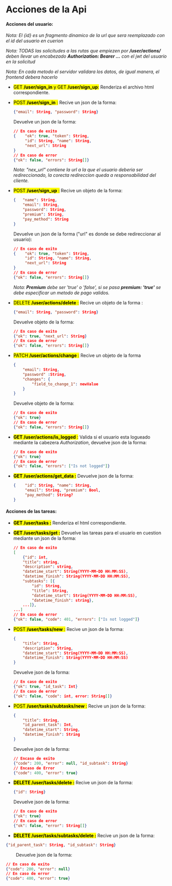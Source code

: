 # Acciones de la Api

#### Acciones del usuario:

*Nota: El {id} es un fragmento dinamico de la url que sera reemplazado con el id del usuario en cuerion*

*Nota: TODAS las solicitudes a las rutas que empiezen por **/user/actions/** deben llevar un encabezado **Authorization: Bearer ...** con el jwt del usuario en la solicitud*

*Nota: En cada metodo el servidor validara los datos, de igual manera, el frontend debera hacerlo*

- <mark>GET **/user/sign_in**  y  GET **/user/sign_up**:</mark> Renderiza el archivo html correspondiente.

- <mark>POST **/user/sign_in** :</mark> Recive un json de la forma: 
  
  ```json
  {"email": String, "password": String} 
  ```
  
  Devuelve un json de la forma:
  
  ```json
  // En caso de exito
  {    "ok": true, "token": String,
       "id": String, "name": String,
       "next_url": String
  }
  // En caso de error
  {"ok": false, "errors": String[]}
  ```
  
  *Nota: "nex_url" contiene la url a la que el usuario deberia ser redireccionado, la corecta redireccion queda a responsabilidad del cliente.*

- <mark>POST **/user/sign_up** :</mark> Recive un objeto de la forma:
  
  ```json
  {   "name": String, 
      "email": String, 
      "password": String, 
      "premium": String, 
      "pay_method": String
  }
  ```
  
  Devuelve un json de la forma ("url" es donde se debe redireccionar al usuario):
  
  ```json
  // En caso de exito
  {    "ok": true, "token": String,
       "id": String, "name": String,
       "next_url": String
  }
  // En caso de error
  {"ok": false, "errors": String[]}
  ```
  
  *Nota: **Premium** debe ser 'true' o 'false', si se pasa **premium: 'true'** se debe especificar un metodo de pago validos.*

- <mark>DELETE **/user/actions/delete** :</mark> Recive un objeto de la forma :
  
  ```json
  {"email": String, "password": String}
  ```
  
  Devuelve objeto de la forma:
  
  ```json
  // En caso de exito
  {"ok": true, "next_url": String}
  // En caso de error
  {"ok": false, "errors": String[]}
  ```

- <mark>PATCH **/user/actions/change** :</mark> Recive un objeto de la forma 
  
  ```json
  { 
      "email": String, 
      "password" :String, 
      "changes": {
          "field_to_change_1": newValue    
      }
  }
  ```
  
  Devuelve objeto de la forma:
  
  ```json
  // En caso de exito
  {"ok": true}
  // En caso de error
  {"ok": false, "errors": String[]}
  ```

- <mark>**GET /user/actions/is_logged** :</mark> Valida si el usuario esta logueado mediante la cabezera *Authorization*, devuelve json de la forma:

  ```json
  // En caso de exito
  {"ok": true}
  // En caso de error
  {"ok": false, "errors": ["Is not logged"]}
  ```

- **<mark>GET /user/actions/get_data :</mark>** Devuelve json de la forma:
  
  ```json
  {    "id": String, "name": String, 
       "email": String, "premium": Bool,
       "pay_method": String?
  }
  ```

#### Acciones de las tareas:

- **<mark>GET /user/tasks :</mark>** Renderiza el html correspondiente.

- **<mark>GET /user/tasks/get :</mark>** Devuelve las tareas para el usuario en cuestion mediante un json de la forma:
  
  ```json
  // En caso de exito
  [
      {"id": int, 
      "title": string, 
      "description": string, 
      "datetime_start": String(YYYY-MM-DD HH:MM:SS), 
      "datetime_finish": String(YYYY-MM-DD HH:MM:SS), 
      "subtasks": [{
          "id": String,
          "title": String, 
          "datetime_start": String(YYYY-MM-DD HH:MM:SS), 
          "datetime_finish": string},
      ...]}, 
  ...]
  // En caso de error
  {"ok": false, "code": 401, "errors": ["Is not logged"]}
  ```

- <mark>POST **/user/tasks/new** :</mark> Recive un json de la forma:
  
  ```json
  {    
      "title": String, 
      "description": String, 
      "datetime_start": String(YYYY-MM-DD HH:MM:SS),
      "datetime_finish": String(YYYY-MM-DD HH:MM:SS)
  }
  ```
  
  Devuelve json de la forma:
  
  ```json
  // En caso de exito
  {"ok": true, "id_task": Int}
  // En caso de error
  {"ok": false, "code": int, error: String[]}
  ```

- <mark>POST **/user/tasks/subtasks/new** :</mark> Recive un json de la forma:
  
  ```json
  {
      "title": String, 
      "id_parent_task": Int, 
      "datetime_start": String,
      "datetime_finish": String
  }
  ```
  
  Devuelve json de la forma:
  
  ```json
  // Encaso de exito
  {"code": 200, "error": null, "id_subtask": String}
  // Encaso de Error
  {"code": 400, "error": true}
  ```

- **<mark>DELETE /user/tasks/delete :</mark>** Recive un json de la forma:
  
  ```json
  {"id": String}
  ```
  
  Devuelve json de la forma:
  
  ```json
  // En caso de exito
  {"ok": true}
  // En caso de error
  {"ok": false, "error": String[]}
  ```

- <mark>**DELETE /user/tasks/subtasks/delete :**</mark> Recive un json de la forma:

```json
{"id_parent_task": String, "id_subtask": String}
```

        Devuelve json de la forma:

```json
// En caso de exito
{"code": 200, "error": null}
// En caso de error
{"code": 400, "error": true}
```
